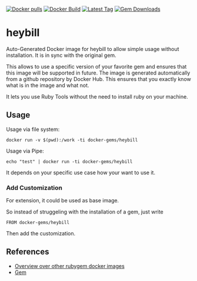 [![Docker pulls](https://img.shields.io/docker/pulls/rubygem/heybill.svg)](https://hub.docker.com/r/rubygem/heybill/)
[![Docker Build](https://img.shields.io/docker/automated/rubygem/heybill.svg)](https://hub.docker.com/r/rubygem/heybill/)
[![Latest Tag](https://img.shields.io/github/tag/docker-rubygem/heybill.svg)](https://hub.docker.com/r/rubygem/heybill/)
[![Gem Downloads](https://img.shields.io/gem/dt/heybill.svg)](https://rubygems.org/gems/heybill/)
# heybill

Auto-Generated Docker image for heybill to allow simple usage without installation.
It is in sync with the original gem.

This allows to use a specific version of your favorite gem and ensures that this image will be supported in future.
The image is generated automatically from a github repository by Docker Hub.
This ensures that you exactly know what is in the image and what not.

It lets you use Ruby Tools without the need to install ruby on your machine.

## Usage

Usage via file system:

`docker run -v $(pwd):/work -ti docker-gems/heybill`

Usage via Pipe:

`echo "test" | docker run -ti docker-gems/heybill`

It depends on your specific use case how your want to use it.

### Add Customization

For extension, it could be used as base image.

So instead of struggeling with the installation of a gem, just write

`FROM docker-gems/heybill`

Then add the customization.

## References

 - [Overview over other rubygem docker images](https://github.com/thinkbot/docker-rubygem)
 - [Gem](https://rubygems.org/gems/heybill/)
